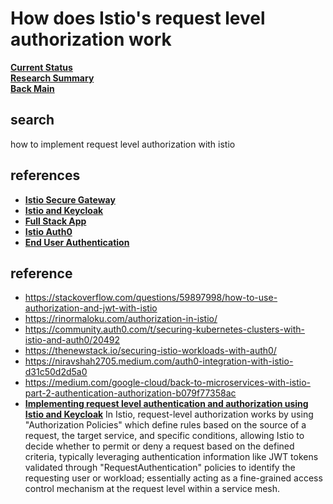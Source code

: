 # How does Istio's request level authorization work

**[Current Status](../../development/status/weekly/current_status.md)**\
**[Research Summary](./research_summary.md)**\
**[Back Main](../../README.md)**

## search

how to implement request level authorization with istio

## references

- **[Istio Secure Gateway](../../../azure/mobexglobal.com/aks/istio_secure_gateway_linamar.md)**
- **[Istio and Keycloak](../a_l/istio/istio_keycloak.md)**
- **[Full Stack App](../a_l/istio/full_stack_app_in_istio.md)**
- **[Istio Auth0](../../k8s/istio_auth0.md)**
- **[End User Authentication](../a_l/istio/security/end_user_authentication.md)**

## reference

- <https://stackoverflow.com/questions/59897998/how-to-use-authorization-and-jwt-with-istio>
- <https://rinormaloku.com/authorization-in-istio/>
- <https://community.auth0.com/t/securing-kubernetes-clusters-with-istio-and-auth0/20492>
- <https://thenewstack.io/securing-istio-workloads-with-auth0/>
- <https://niravshah2705.medium.com/auth0-integration-with-istio-d31c50d2d5a0>
- <https://medium.com/google-cloud/back-to-microservices-with-istio-part-2-authentication-authorization-b079f77358ac>
- **[Implementing request level authentication and authorization using Istio and Keycloak](https://www.infracloud.io/blogs/request-level-authentication-authorization-istio-keycloak/#:~:text=Istio%20performs%20request%20level%20authentication,accept%20the%20end%20user%20request.)**
In Istio, request-level authorization works by using "Authorization Policies" which define rules based on the source of a request, the target service, and specific conditions, allowing Istio to decide whether to permit or deny a request based on the defined criteria, typically leveraging authentication information like JWT tokens validated through "RequestAuthentication" policies to identify the requesting user or workload; essentially acting as a fine-grained access control mechanism at the request level within a service mesh.

